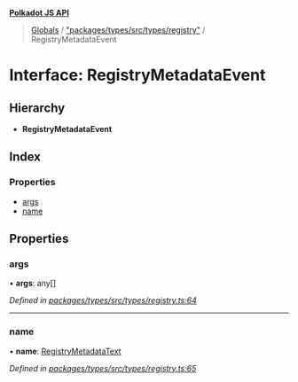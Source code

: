 **[Polkadot JS API](../README.md)**

> [Globals](../globals.md) / ["packages/types/src/types/registry"](../modules/_packages_types_src_types_registry_.md) / RegistryMetadataEvent

# Interface: RegistryMetadataEvent

## Hierarchy

* **RegistryMetadataEvent**

## Index

### Properties

* [args](_packages_types_src_types_registry_.registrymetadataevent.md#args)
* [name](_packages_types_src_types_registry_.registrymetadataevent.md#name)

## Properties

### args

•  **args**: any[]

*Defined in [packages/types/src/types/registry.ts:64](https://github.com/polkadot-js/api/blob/d13e58fb3/packages/types/src/types/registry.ts#L64)*

___

### name

•  **name**: [RegistryMetadataText](_packages_types_src_types_registry_.registrymetadatatext.md)

*Defined in [packages/types/src/types/registry.ts:65](https://github.com/polkadot-js/api/blob/d13e58fb3/packages/types/src/types/registry.ts#L65)*
